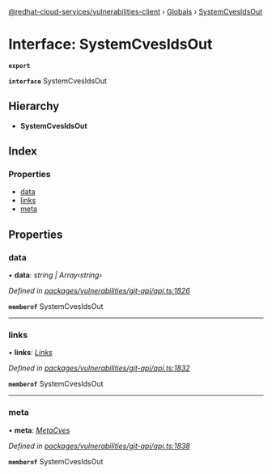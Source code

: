 [@redhat-cloud-services/vulnerabilities-client](../README.md) › [Globals](../globals.md) › [SystemCvesIdsOut](systemcvesidsout.md)

# Interface: SystemCvesIdsOut

**`export`** 

**`interface`** SystemCvesIdsOut

## Hierarchy

* **SystemCvesIdsOut**

## Index

### Properties

* [data](systemcvesidsout.md#data)
* [links](systemcvesidsout.md#links)
* [meta](systemcvesidsout.md#meta)

## Properties

###  data

• **data**: *string | Array‹string›*

*Defined in [packages/vulnerabilities/git-api/api.ts:1826](https://github.com/RedHatInsights/javascript-clients/blob/master/packages/vulnerabilities/git-api/api.ts#L1826)*

**`memberof`** SystemCvesIdsOut

___

###  links

• **links**: *[Links](links.md)*

*Defined in [packages/vulnerabilities/git-api/api.ts:1832](https://github.com/RedHatInsights/javascript-clients/blob/master/packages/vulnerabilities/git-api/api.ts#L1832)*

**`memberof`** SystemCvesIdsOut

___

###  meta

• **meta**: *[MetaCves](metacves.md)*

*Defined in [packages/vulnerabilities/git-api/api.ts:1838](https://github.com/RedHatInsights/javascript-clients/blob/master/packages/vulnerabilities/git-api/api.ts#L1838)*

**`memberof`** SystemCvesIdsOut
